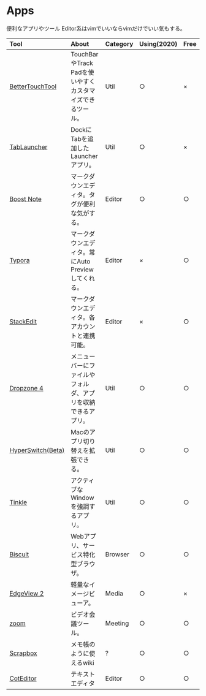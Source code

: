 # Apps

便利なアプリやツール
Editor系はvimでいいならvimだけでいい気もする。

| Tool | About | Category | Using(2020) | Free |
|:--|:-|:--|:--|:--|
| [BetterTouchTool](https://folivora.ai/)|TouchBarやTrack Padを使いやすくカスタマイズできるツール。|Util|○|×|
| [TabLauncher](https://tablauncher.com/)|DockにTabを追加したLauncherアプリ。|Util|○|×|
| [Boost Note](https://boostnote.io/)|マークダウンエディタ。タグが便利な気がする。|Editor|○|○|
| [Typora](https://typora.io/)|マークダウンエディタ。常にAuto Previewしてくれる。|Editor|×|○|
| [StackEdit](https://stackedit.io/app#)|マークダウンエディタ。各アカウントと連携可能。|Editor|×|○|
|[Dropzone 4](https://aptonic.com/)|メニューバーにファイルやフォルダ、アプリを収納できるアプリ。|Util|○|○|
|[HyperSwitch(Beta)](https://bahoom.com/hyperswitch/)|Macのアプリ切り替えを拡張できる。|Util|○|○|
|[Tinkle](https://tinkle.pqrs.org/)|アクティブなWindowを強調するアプリ。|Util|○|○|
|[Biscuit](https://eatbiscuit.com/)|Webアプリ、サービス特化型ブラウザ。|Browser|○|○|
|[EdgeView 2](http://edgeview.co.kr/ja/%e3%83%88%e3%83%83%e3%83%97/)|軽量なイメージビューア。|Media|○|×|
|[zoom](https://zoom.us/jp-jp/meetings.html)|ビデオ会議ツール。|Meeting|○|○|
|[Scrapbox](https://scrapbox.io)|メモ帳のように使えるwiki|?|○|○|
|[CotEditor](https://coteditor.com/)|テキストエディタ|Editor|○|○|
